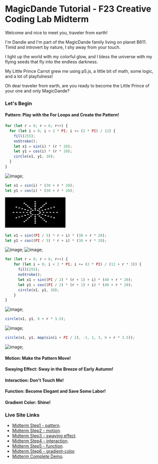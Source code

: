 # MagicDande Tutorial - F23 Creative Coding Lab Midterm

Welcome and nice to meet you, traveler from earth!

I'm Dandie and I'm part of the MagicDande family living on planet B611. Timid and introvert by nature, I shy away from your touch.

I light up the world with my colorful glow, and I bless the universe with my flying seeds that fly into the endless darkness.

My Little Prince Carrot grew me using p5.js, a little bit of math, some logic, and a lot of playfulness!

Oh dear traveler from earth, are you ready to become the Little Prince of your one and only MagicDande?

### Let's Begin

#### Pattern: Play with the For Loops and Create the Pattern!

```JavaScript
for (let r = 0; r < 6; r++) {
  for (let i = 0; i < 2 * PI; i += (2 * PI) / 12) {
    fill(255);
    noStroke();
    let x1 = sin(i) * (r * 20);
    let y1 = cos(i) * (r * 20);
    circle(x1, y1, 10);
  }
}
```

![image](https://github.com/CarrotLiu/Creative-Coding-Tutorial/blob/main/MagicDande/assets/mid-1.1.png);

```Javascript
let x1 = sin(i) * (30 + r * 20);
let y1 = cos(i) * (30 + r * 20);
```

<img src="assets/mid-1.2.png" width="200" height="100">

```JavaScript
let x1 = sin((PI / 5) * r + i) * (30 + r * 20);
let y1 = cos((PI / 5) * r + i) * (30 + r * 20);
```

![image](https://github.com/CarrotLiu/Creative-Coding-Tutorial/blob/main/MagicDande/assets/mid-1.3.png);
![image](https://github.com/CarrotLiu/Creative-Coding-Tutorial/blob/main/MagicDande/assets/mid-1.3.2.png);

```JavaScript
for (let r = 0; r < 6; r++) {
    for (let i = 0; i < 2 * PI; i += (2 * PI) / (11 + r * 3)) {
      fill(255);
      noStroke();
      let x1 = sin((PI / 2) * (r + 1) + i) * (40 + r * 20);
      let y1 = cos((PI / 2) * (r + 1) + i) * (40 + r * 20);
      circle(x1, y1, 10);
    }
}
```

![image](https://github.com/CarrotLiu/Creative-Coding-Tutorial/blob/main/MagicDande/assets/mid-1.4.png);

```JavaScript
circle(x1, y1, 6 + r * 3.5);
```

![image](https://github.com/CarrotLiu/Creative-Coding-Tutorial/blob/main/MagicDande/assets/mid-1.5.png);

```JavaScript
circle(x1, y1, map(sin(i + PI / 2), -1, 1, 3, 6 + r * 3.5));
```

![image](https://github.com/CarrotLiu/Creative-Coding-Tutorial/blob/main/MagicDande/assets/mid-1.6.png);

#### Motion: Make the Pattern Move!

#### Swaying Effect: Sway in the Breeze of Early Autumn!

#### Interaction: Don't Touch Me!

#### Function: Become Elegant and Save Some Labor!

#### Gradient Color: Shine!

### Live Site Links

- [Midterm Step1 - pattern](https://carrotliu.github.io/Creative-Coding-Tutorial/MagicDande/midterm-step1-pattern/).
- [Midterm Step2 - motion](https://carrotliu.github.io/Creative-Coding-Tutorial/MagicDande/midterm-step2-motion/).
- [Midterm Step3 - swaying effect](https://carrotliu.github.io/Creative-Coding-Tutorial/MagicDande/midterm-step3-swaying-effect/).
- [Midterm Step4 - interaction](https://carrotliu.github.io/Creative-Coding-Tutorial/MagicDande/midterm-step4-interaction/).
- [Midterm Step5 - function](https://carrotliu.github.io/Creative-Coding-Tutorial/MagicDande/midterm-step5-function/).
- [Midterm Step6 - gradient-color](https://carrotliu.github.io/Creative-Coding-Tutorial/MagicDande/midterm-step6-gradient-color/).
- [Midterm Complete Demo](https://carrotliu.github.io/Creative-Coding-Tutorial/MagicDande/midterm-complete/).
